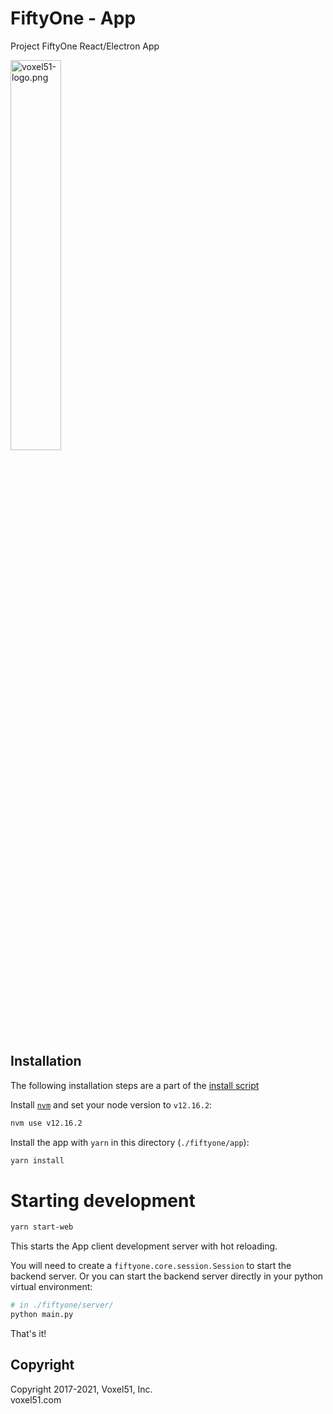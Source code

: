 # FiftyOne - App

Project FiftyOne React/Electron App

<img src="https://user-images.githubusercontent.com/3719547/74191434-8fe4f500-4c21-11ea-8d73-555edfce0854.png" alt="voxel51-logo.png" width="40%"/>

## Installation

The following installation steps are a part of the
[install script](../install.bash)

Install [`nvm`](https://github.com/nvm-sh/nvm) and set your node version to
`v12.16.2`:

```sh
nvm use v12.16.2
```

Install the app with `yarn` in this directory (`./fiftyone/app`):

```sh
yarn install
```

# Starting development

```sh
yarn start-web
```

This starts the App client development server with hot reloading.

You will need to create a `fiftyone.core.session.Session` to start the backend
server. Or you can start the backend server directly in your python virtual
environment:

```sh
# in ./fiftyone/server/
python main.py
```

That's it!

## Copyright

Copyright 2017-2021, Voxel51, Inc.<br> voxel51.com
